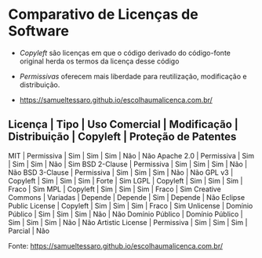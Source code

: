 # Comparativo de Licenças de Software

* *Copyleft* são licenças em que o código derivado do código-fonte original herda os termos da licença desse código
* *Permissivas* oferecem mais liberdade para reutilização, modificação e distribuição.

* https://samueltessaro.github.io/escolhaumalicenca.com.br/

Licença |	Tipo |	Uso Comercial | Modificação | Distribuição | Copyleft | Proteção de Patentes
----------------------------------------------------------------------------------------------
MIT |	Permissiva |	Sim |	Sim |	Sim |	Não |	Não
Apache 2.0 |	Permissiva |	Sim |	Sim |	Sim |	Não |	Sim
BSD 2-Clause |	Permissiva |	Sim |	Sim |	Sim |	Não |	Não
BSD 3-Clause |	Permissiva |	Sim |	Sim |	Sim |	Não |	Não
GPL v3 | 	Copyleft |	Sim |	Sim |	Sim |	Forte |	Sim
LGPL |	Copyleft |	Sim | Sim |	Sim |	Fraco | Sim
MPL | Copyleft |	Sim |	Sim |	Sim |	Fraco |	Sim
Creative Commons | Variadas |	Depende |	Depende |	Sim |	Depende |	Não
Eclipse Public License | Copyleft |	Sim |	Sim |	Sim |	Fraco |	Sim
Unlicense | Domínio Público |	Sim |	Sim |	Sim |	Não |	Não
Domínio Público | Domínio Público |	Sim |	Sim |	Sim |	Não |	Não
Artistic License | Permissiva |	Sim |	Sim |	Sim |	Parcial |	Não

Fonte: https://samueltessaro.github.io/escolhaumalicenca.com.br/
